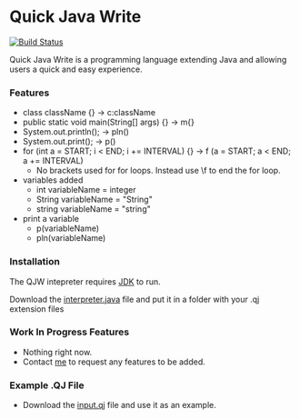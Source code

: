 # Quick Java Write

[![Build Status](https://travis-ci.org/joemccann/dillinger.svg?branch=master)](https://github.com/Jaden-Lee/QJW)

Quick Java Write is a programming language extending Java and allowing users a quick and easy experience.

### Features

  - class className {} → c:className
  - public static void main(String[] args) {} → m{}
  - System.out.println(); → pln()
  - System.out.print(); → p()
  - for (int a = START; i < END; i += INTERVAL) {} → f (a = START; a < END; a += INTERVAL)
    - No brackets used for for loops. Instead use \f to end the for loop.
  - variables added
    - int variableName = integer
    - String variableName = "String"
    - string variableName = "string"
  - print a variable
    - p(variableName)
    - pln(variableName)
### Installation

The QJW intepreter requires [JDK](https://www.oracle.com/technetwork/java/javase/downloads/index.html) to run.

Download the [interpreter.java](https://github.com/Jaden-Lee/QJW/blob/master/interpreter.java) file and put it in a folder with your .qj extension files

### Work In Progress Features
  - Nothing right now.
  - Contact [me](mailto:jadenlee77@gmail.com) to request any features to be added.

### Example .QJ File
  - Download the [input.qj](https://github.com/Jaden-Lee/QJW/blob/master/input.qj) file and use it as an example.
